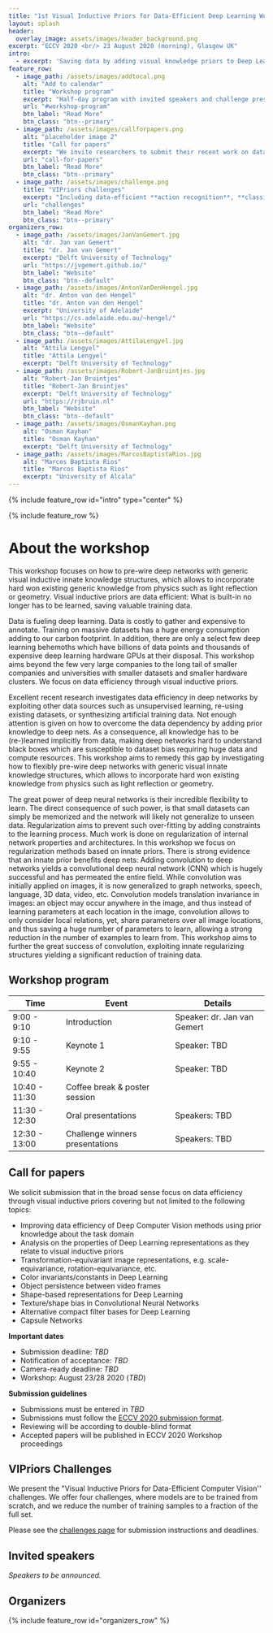 ```yaml
---
title: "1st Visual Inductive Priors for Data-Efficient Deep Learning Workshop"
layout: splash
header:
  overlay_image: assets/images/header_background.png
excerpt: "ECCV 2020 <br/> 23 August 2020 (morning), Glasgow UK"
intro:
  - excerpt: 'Saving data by adding visual knowledge priors to Deep Learning'
feature_row:
  - image_path: /assets/images/addtocal.png
    alt: "Add to calendar"
    title: "Workshop program"
    excerpt: "Half-day program with invited speakers and challenge presentations."
    url: "#workshop-program"
    btn_label: "Read More"
    btn_class: "btn--primary"
  - image_path: /assets/images/callforpapers.png
    alt: "placeholder image 2"
    title: "Call for papers"
    excerpt: "We invite researchers to submit their recent work on data-efficient computer vision."
    url: "call-for-papers"
    btn_label: "Read More"
    btn_class: "btn--primary"
  - image_path: /assets/images/challenge.png
    title: "VIPriors challenges"
    excerpt: "Including data-efficient **action recognition**, **classification**, **detection** and **segmentation**."
    url: "challenges"
    btn_label: "Read More"
    btn_class: "btn--primary"
organizers_row:
  - image_path: /assets/images/JanVanGemert.jpg
    alt: "dr. Jan van Gemert"
    title: "dr. Jan van Gemert"
    excerpt: "Delft University of Technology"
    url: "https://jvgemert.github.io/"
    btn_label: "Website"
    btn_class: "btn--default"
  - image_path: /assets/images/AntonVanDenHengel.jpg
    alt: "dr. Anton van den Hengel"
    title: "dr. Anton van den Hengel"
    excerpt: "University of Adelaide"
    url: "https://cs.adelaide.edu.au/~hengel/"
    btn_label: "Website"
    btn_class: "btn--default"
  - image_path: /assets/images/AttilaLengyel.jpg
    alt: "Attila Lengyel"
    title: "Attila Lengyel"
    excerpt: "Delft University of Technology"
  - image_path: /assets/images/Robert-JanBruintjes.jpg
    alt: "Robert-Jan Bruintjes"
    title: "Robert-Jan Bruintjes"
    excerpt: "Delft University of Technology"
    url: "https://rjbruin.nl"
    btn_label: "Website"
    btn_class: "btn--default"
  - image_path: /assets/images/OsmanKayhan.png
    alt: "Osman Kayhan"
    title: "Osman Kayhan"
    excerpt: "Delft University of Technology"
  - image_path: /assets/images/MarcosBaptistaRios.jpg
    alt: "Marcos Baptista Rios"
    title: "Marcos Baptista Rios"
    excerpt: "University of Alcala"
---
```


{% include feature_row id="intro" type="center" %}

{% include feature_row %}

# About the workshop

This workshop focuses on how to pre-wire deep networks with generic visual inductive innate knowledge structures, which allows to incorporate hard won existing generic knowledge from physics such as light reflection or geometry. Visual inductive priors are data efficient: What is built-in no longer has to be learned, saving valuable training data.


Data is fueling deep learning. Data is costly to gather and expensive to annotate. Training on massive datasets has a huge energy consumption adding to our carbon footprint. In addition, there are only a select few deep learning behemoths which have billions of data points and thousands of expensive deep learning hardware GPUs at their disposal. This workshop aims beyond the few very large companies to the long tail of smaller companies and universities with smaller datasets and smaller hardware clusters. We focus on data efficiency through visual inductive priors.

Excellent recent research investigates data efficiency in deep networks by exploiting other data sources such as unsupervised learning, re-using existing datasets, or synthesizing artificial training data. Not enough attention is given on how to overcome the data dependency by adding prior knowledge to deep nets.  As a consequence, all knowledge has to be (re-)learned implicitly from data, making deep networks hard to understand black boxes which are susceptible to dataset bias requiring huge data and compute resources.  This workshop aims to remedy this gap by investigating how to flexibly pre-wire deep networks with generic visual innate knowledge structures, which allows to incorporate hard won existing  knowledge from physics such as light reflection or geometry.

The great power of deep neural networks is their incredible flexibility to learn. The direct consequence of such power, is that small datasets can simply be memorized and the network will likely not generalize to unseen data. Regularization aims to prevent such over-fitting by adding constraints to the learning process. Much work is done on regularization of internal network properties and architectures. In this workshop we focus on regularization methods based on innate priors. There is strong evidence that an innate prior benefits deep nets: Adding convolution  to deep networks yields a convolutional deep neural network (CNN) which is hugely successful and has permeated the entire field. While convolution was initially applied on images, it is now generalized to graph networks, speech, language,  3D data, video, etc. Convolution models translation invariance in images: an object may occur anywhere in the image, and thus instead of learning parameters at each location in the image, convolution allows to only consider local relations, yet, share parameters over all image locations, and thus saving a huge number of parameters to learn, allowing a strong reduction in the number of examples to learn from. This workshop aims to further the great success of convolution, exploiting innate regularizing structures yielding a significant reduction of training data.

## Workshop program

| Time          | Event                           | Details                     |
| ------------- | ------------------------------- | --------------------------- |
| 9:00 - 9:10   | Introduction                    | Speaker: dr. Jan van Gemert |
| 9:10 - 9:55   | Keynote 1                       | Speaker: TBD                |
| 9:55 - 10:40  | Keynote 2                       | Speaker: TBD                |
| 10:40 - 11:30 | Coffee break & poster session   |                             |
| 11:30 - 12:30 | Oral presentations              | Speakers: TBD               |
| 12:30 - 13:00 | Challenge winners presentations | Speakers: TBD               |

## Call for papers

We solicit submission that in the broad sense focus on data efficiency through visual inductive priors covering but not limited to the following topics:

- Improving data efficiency of Deep Computer Vision methods using prior knowledge about the task domain
- Analysis on the properties of Deep Learning representations as they relate to visual inductive priors
- Transformation-equivariant image representations, e.g. scale-equivariance, rotation-equivariance, etc.
- Color invariants/constants in Deep Learning
- Object persistence between video frames
- Shape-based representations for Deep Learning
- Texture/shape bias in Convolutional Neural Networks
- Alternative compact filter bases for Deep Learning
- Capsule Networks


**Important dates**

- Submission deadline: *TBD*
- Notification of acceptance: *TBD*
- Camera-ready deadline: *TBD*
- Workshop: August 23/28 2020 (*TBD*)

**Submission guidelines**

- Submissions must be entered in *TBD*
- Submissions must follow the [ECCV 2020 submission format](https://eccv2020.eu/author-instructions/).
- Reviewing will be according to double-blind format
- Accepted papers will be published in ECCV 2020 Workshop proceedings

## VIPriors Challenges

We present the "Visual Inductive Priors for Data-Efficient Computer Vision'' challenges. We offer four challenges, where models are to be trained from scratch, and we reduce the number of training samples to a fraction of the full set.

Please see the [challenges page](/challenges) for submission instructions and deadlines.

## Invited speakers

*Speakers to be announced.*

## Organizers

{% include feature_row id="organizers_row" %}
